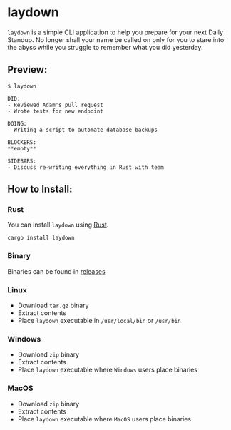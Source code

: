 # laydown

`laydown` is a simple CLI application to help you prepare for your next Daily Standup. No longer shall your name be called on only for you to stare into the abyss while you struggle to remember what you did yesterday.

## Preview:

```
$ laydown

DID:
- Reviewed Adam's pull request
- Wrote tests for new endpoint

DOING:
- Writing a script to automate database backups

BLOCKERS:
**empty**

SIDEBARS:
- Discuss re-writing everything in Rust with team
```

## How to Install:

### Rust

You can install `laydown` using [Rust](https://www.rust-lang.org/tools/install).

```
cargo install laydown
```

### Binary

Binaries can be found in [releases](https://github.com/badjr13/laydown/releases)

### Linux

- Download `tar.gz` binary
- Extract contents
- Place `laydown` executable in `/usr/local/bin` or `/usr/bin`

### Windows

- Download `zip` binary
- Extract contents
- Place `laydown` executable where `Windows` users place binaries

### MacOS

- Download `zip` binary
- Extract contents
- Place `laydown` executable where `MacOS` users place binaries
